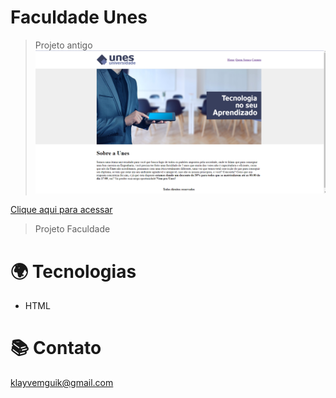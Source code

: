 # Faculdade Unes 
>Projeto antigo
![preview](./SiteFaculdade/github/Unes.png)




[Clique aqui para acessar](klayvemguimaraes.github.io/FaculdadeUnes/SiteFaculdade/index/index.html)

> Projeto Faculdade
 

# 🌍 Tecnologias
- HTML 

# 📚 Contato
klayvemguik@gmail.com

